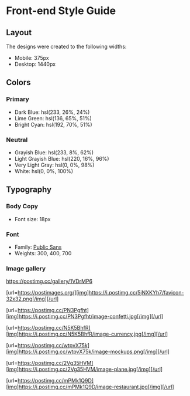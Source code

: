 # Front-end Style Guide

## Layout

The designs were created to the following widths:

- Mobile: 375px
- Desktop: 1440px

## Colors

### Primary

- Dark Blue: hsl(233, 26%, 24%)
- Lime Green: hsl(136, 65%, 51%)
- Bright Cyan: hsl(192, 70%, 51%)

### Neutral

- Grayish Blue: hsl(233, 8%, 62%)
- Light Grayish Blue: hsl(220, 16%, 96%)
- Very Light Gray: hsl(0, 0%, 98%)
- White: hsl(0, 0%, 100%)

## Typography

### Body Copy

- Font size: 18px

### Font

- Family: [Public Sans](https://fonts.google.com/specimen/Public+Sans)
- Weights: 300, 400, 700

### Image gallery

https://postimg.cc/gallery/1VDrMP6

[url=https://postimages.org/][img]https://i.postimg.cc/5jNXKYh7/favicon-32x32.png[/img][/url]

[url=https://postimg.cc/PN3Pgfht][img]https://i.postimg.cc/PN3Pgfht/image-confetti.jpg[/img][/url]

[url=https://postimg.cc/N5K5BhfR][img]https://i.postimg.cc/N5K5BhfR/image-currency.jpg[/img][/url]

[url=https://postimg.cc/wtpvX75k][img]https://i.postimg.cc/wtpvX75k/image-mockups.png[/img][/url]

[url=https://postimg.cc/2Vg35HVM][img]https://i.postimg.cc/2Vg35HVM/image-plane.jpg[/img][/url]

[url=https://postimg.cc/mPMk1Q9D][img]https://i.postimg.cc/mPMk1Q9D/image-restaurant.jpg[/img][/url]
